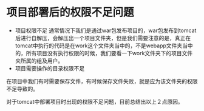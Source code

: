 # 项目部署后的权限不足问题

* 项目权限不足 通常情况下我们是通过war包发布项目的，war包发布到tomcat后进行自解压，会解压出一个项目文件夹，但是我们需要注意的是，真正在tomcat中执行的代码是在work这个文件夹当中的，不是webapp文件夹当中的，所有项目没有执行权限的时候，我们要看一下work文件夹下的项目文件夹所属的组及用户。
* 项目需要操作的目录权限不足

在项目中我们有时需要保存文件，有时候保存文件失败，就是应为该文件夹的权限不足导致的。

对于tomcat中部署项目时出现的权限不足问题，目前总结出以上２点原因。


